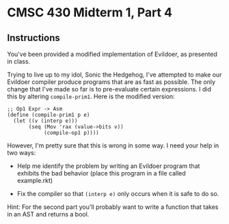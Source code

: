 # CMSC 430 Midterm 1, Part 4

## Instructions

You've been provided a modified implementation of Evildoer, as presented in class.

Trying to live up to my idol, Sonic the Hedgehog, I've attempted to make our Evildoer
compiler produce programs that are as fast as possible. The only change that I've made
so far is to pre-evaluate certain expressions. I did this by altering `compile-prim1`.
Here is the modified version:

```
;; Op1 Expr -> Asm
(define (compile-prim1 p e)
  (let ((v (interp e)))
       (seq (Mov 'rax (value->bits v))
            (compile-op1 p))))
```


However, I'm pretty sure that this is wrong in some way. I need your help in two ways:

* Help me identify the problem by writing an Evildoer program that exhibits the
  bad behavior (place this program in a file called example.rkt)

* Fix the compiler so that `(interp e)` only occurs when it is safe to do so.


Hint: For the second part you'll probably want to write a function that takes
in an AST and returns a bool.
